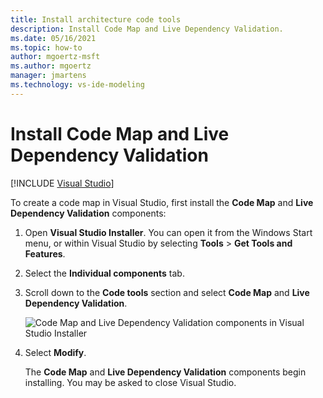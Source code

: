```yaml
---
title: Install architecture code tools
description: Install Code Map and Live Dependency Validation.
ms.date: 05/16/2021
ms.topic: how-to
author: mgoertz-msft
ms.author: mgoertz
manager: jmartens
ms.technology: vs-ide-modeling
---
```

# Install Code Map and Live Dependency Validation

 [!INCLUDE [Visual Studio](~/includes/applies-to-version/vs-not-mac.md)]

To create a code map in Visual Studio, first install the **Code Map** and **Live Dependency Validation** components:

1. Open **Visual Studio Installer**. You can open it from the Windows Start menu, or within Visual Studio by selecting **Tools** > **Get Tools and Features**.

1. Select the **Individual components** tab.

1. Scroll down to the **Code tools** section and select **Code Map** and **Live Dependency Validation**.

   ![Code Map and Live Dependency Validation components in Visual Studio Installer](media/modeling-components.png)

1. Select **Modify**.

   The **Code Map** and **Live Dependency Validation** components begin installing. You may be asked to close Visual Studio.
